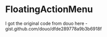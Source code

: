 # FloatingActionMenu
I got the original code from douo here - gist.github.com/douo/dfde289778a9b3b6918f
